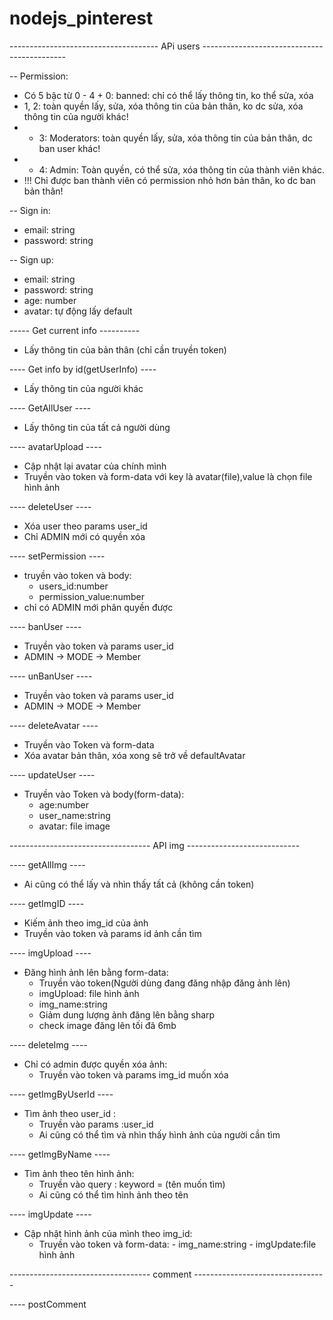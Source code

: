 # nodejs_pinterest
------------------------------------- APi users --------------------------------------------

-- Permission:
+ Có 5 bậc từ 0 - 4 + 0: banned: chỉ có thể lấy thông tin, ko thể sửa, xóa 
+ 1, 2: toàn quyền lấy, sửa, xóa thông tin của bản thân, ko dc sửa, xóa thông tin của người khác! 
+ + 3: Moderators: toàn quyền lấy, sửa, xóa thông tin của bản thân, dc ban user khác! 
+ + 4: Admin: Toàn quyền, có thể sửa, xóa thông tin của thành viên khác. 
+ !!! Chỉ được ban thành viên có permission nhỏ hơn bản thân, ko dc ban bản thân!

-- Sign in:
+ email: string
+ password: string

-- Sign up:
+ email: string
+ password: string
+ age: number
+ avatar: tự động lấy default

----- Get current info ----------
+ Lấy thông tin của bản thân (chỉ cần truyền token) 

---- Get info by id(getUserInfo) ----
+ Lấy thông tin của người khác 

---- GetAllUser ----
+ Lấy thông tin của tất cả người dùng

---- avatarUpload ----
+ Cập nhật lại avatar của chính mình
+ Truyền vào token và form-data với key là avatar(file),value là chọn file hình ảnh

---- deleteUser ----
+ Xóa user theo params user_id
+ Chỉ ADMIN mới có quyền xóa

---- setPermission ----
+ truyền vào token và body:
  + users_id:number
  + permission_value:number
+ chỉ có ADMIN mới phân quyền được

---- banUser ----
+ Truyền vào token và params user_id
+ ADMIN -> MODE -> Member

---- unBanUser ----
+ Truyền vào token và params user_id
+ ADMIN -> MODE -> Member

---- deleteAvatar ----
+  Truyền vào Token và form-data
+ Xóa avatar bản thân, xóa xong sẽ trở về defaultAvatar

---- updateUser ----
+ Truyền vào Token và body(form-data):
  + age:number
  + user_name:string
  + avatar: file image
  
----------------------------------- API img ----------------------------

---- getAllImg ----
+ Ai cũng có thể lấy và nhìn thấy tất cả (không cần token)

---- getImgID ----
+ Kiếm ảnh theo img_id của ảnh
+ Truyền vào token và params id ảnh cần tìm

---- imgUpload ----
+ Đăng hình ảnh lên bằng form-data:
    + Truyền vào token(Người dùng đang đăng nhập đăng ảnh lên)
    + imgUpload: file hình ảnh
    + img_name:string 
  - Giảm dung lượng ảnh đăng lên bằng sharp
  - check image đăng lên tối đã 6mb
  
---- deleteImg ----
+ Chỉ có admin được quyền xóa ảnh:
    + Truyền vào token và params img_id muốn xóa
 
---- getImgByUserId ----
+ Tìm ảnh theo user_id :
    + Truyền vào params :user_id
    + Ai cũng có thể tìm và nhìn thấy hình ảnh của người cần tìm

---- getImgByName ----
+ Tìm ảnh theo tên hình ảnh:
    + Truyền vào query : keyword = (tên muốn tìm) 
    + Ai cũng có thể tìm hình ảnh theo tên

---- imgUpdate ----
+ Cập nhật hình ảnh của mình theo img_id:
    + Truyền vào token và form-data: - img_name:string
                                     - imgUpdate:file hình ảnh

----------------------------------- comment ---------------------------------

---- postComment
    
     
